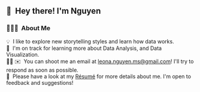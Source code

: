 
## 👋 &nbsp;Hey there! I'm Nguyen

### 👨🏻‍💻 &nbsp;About Me

💡 &nbsp;I like to explore new storytelling styles and learn how data works.\
🌱 &nbsp;I'm on track for learning more about Data Analysis, and Data Visualization.\
👨‍💻
✉️ &nbsp;You can shoot me an email at leona.nguyen.ms@gmail.com! I'll try to respond as soon as possible.\
📄 &nbsp;Please have a look at my [Résumé](https://github.com/NguyenN28/Portfolio-Projects/blob/main/Profile-linkedin.pdf) for more details about me. I'm open to feedback and suggestions!

